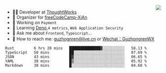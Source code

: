 <img align="right" src="https://github-readme-stats.vercel.app/api?username=guzhongren&show_icons=true&icon_color=805AD5&text_color=000&bg_color=ffffff&hide_title=true" />

- 👨‍💻  Developer at [ThoughtWorks](https://thoughtworks.com)
- 🏢 Organizer for [freeCodeCamp-XiAn](https://github.com/orgs/freeCodeCamp-XiAn)
- 🔭 Working on `Payment`
- 🌱 Learning [Deno](https://deno.land/),`4 metrics`,  `Web Application Security`
- 💬 Ask me about `Frontend`, `Typescript`...
- 🔎 How to reach me: [guzhognren@live.cn](guzhognren@live.cn) or [Wechat：GuzhongrenWX]()

<!--START_SECTION:waka-->
```text
Rust         6 hrs 20 mins   ██████████████▓░░░░░░░░░░   58.13 % 
TypeScript   50 mins         ██░░░░░░░░░░░░░░░░░░░░░░░   07.69 % 
JSON         43 mins         █▓░░░░░░░░░░░░░░░░░░░░░░░   06.65 % 
YAML         38 mins         █▒░░░░░░░░░░░░░░░░░░░░░░░   05.92 % 
Markdown     30 mins         █░░░░░░░░░░░░░░░░░░░░░░░░   04.60 % 
```
<!--END_SECTION:waka-->

